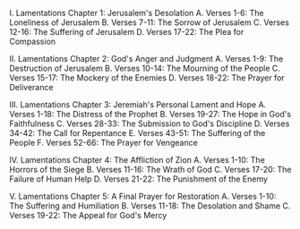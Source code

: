 I. Lamentations Chapter 1: Jerusalem's Desolation
   A. Verses 1-6: The Loneliness of Jerusalem
   B. Verses 7-11: The Sorrow of Jerusalem
   C. Verses 12-16: The Suffering of Jerusalem
   D. Verses 17-22: The Plea for Compassion

II. Lamentations Chapter 2: God's Anger and Judgment
   A. Verses 1-9: The Destruction of Jerusalem
   B. Verses 10-14: The Mourning of the People
   C. Verses 15-17: The Mockery of the Enemies
   D. Verses 18-22: The Prayer for Deliverance

III. Lamentations Chapter 3: Jeremiah's Personal Lament and Hope
   A. Verses 1-18: The Distress of the Prophet
   B. Verses 19-27: The Hope in God's Faithfulness
   C. Verses 28-33: The Submission to God's Discipline
   D. Verses 34-42: The Call for Repentance
   E. Verses 43-51: The Suffering of the People
   F. Verses 52-66: The Prayer for Vengeance

IV. Lamentations Chapter 4: The Affliction of Zion
   A. Verses 1-10: The Horrors of the Siege
   B. Verses 11-16: The Wrath of God
   C. Verses 17-20: The Failure of Human Help
   D. Verses 21-22: The Punishment of the Enemy

V. Lamentations Chapter 5: A Final Prayer for Restoration
   A. Verses 1-10: The Suffering and Humiliation
   B. Verses 11-18: The Desolation and Shame
   C. Verses 19-22: The Appeal for God's Mercy